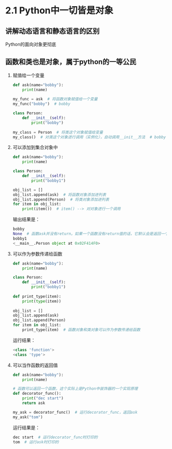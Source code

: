 # 2.1 Python中一切皆是对象

## 讲解动态语言和静态语言的区别

Python的面向对象更彻底

## 函数和类也是对象，属于python的一等公民

1. 赋值给一个变量

   ```python
   def ask(name="bobby"):
       print(name)
       
   my_func = ask  # 将函数对象赋值给一个变量
   my_func("bobby")  # bobby
   ```

   ```python
   class Person:
       def __init__(self):
           print("bobby")
           
   my_class = Person  # 将类这个对象赋值给变量
   my_class()  # 对类这个对象进行调用（实例化），自动调用__init__方法  # bobby
   ```

2. 可以添加到集合对象中

   ```python
   def ask(name="bobby"):
       print(name)
   
   class Person:
       def __init__(self):
           print("bobby1")
   
   obj_list = []
   obj_list.append(ask)  # 将函数对象添加进列表  
   obj_list.append(Person)  # 将类对象添加进列表
   for item in obj_list:
       print(item())  # item() --> 对对象进行一个调用
   
   ```

   输出结果是：

   ```python
   bobby
   None  # 函数ask并没有return。如果一个函数没有return值的话，它默认会是返回一个None。所以说这里print(item())-->打印一个函数的返回值，就打印了一个None。
   bobby1
   <__main__.Person object at 0x02F414F0>
   ```

3. 可以作为参数传递给函数

   ```python
   def ask(name="bobby"):
       print(name)
   
   class Person:
       def __init__(self):
           print("bobby1")
           
   def print_type(item):
       print(type(item))
       
   obj_list = []
   obj_list.append(ask)
   obj_list.append(Person)
   for item in obj_list:
       print_type(item)  # 函数对象和类对象可以作为参数传递给函数
   ```

   运行结果：

   ```python
   <class 'function'>
   <class 'type'>
   ```

   

   

4. 可以当作函数的返回值

   ```python
   def ask(name="bobby"):
       print(name)
   
   # 函数可以返回一个函数，这个实际上是Python中装饰器的一个实现原理
   def decorator_func():
       print("dec start")
       return ask
   
   my_ask = decorator_func()  # 运行decorator_func，返回ask
   my_ask("tom")
   ```

   运行结果是：

   ```python
   dec start  # 运行decorator_func时打印的
   tom  # 运行ask时打印的
   
   ```

# 